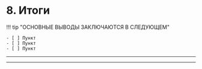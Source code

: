 <!--
CO_OP_TRANSLATOR_METADATA:
{
  "original_hash": "ef7f514ede16a170411752b56bedaa5a",
  "translation_date": "2025-09-24T12:06:31+00:00",
  "source_file": "workshop/docs/instructions/7-Wrap-up.md",
  "language_code": "ru"
}
-->
# 8. Итоги

!!! tip "ОСНОВНЫЕ ВЫВОДЫ ЗАКЛЮЧАЮТСЯ В СЛЕДУЮЩЕМ"

    - [ ] Пункт
    - [ ] Пункт
    - [ ] Пункт

---

---

